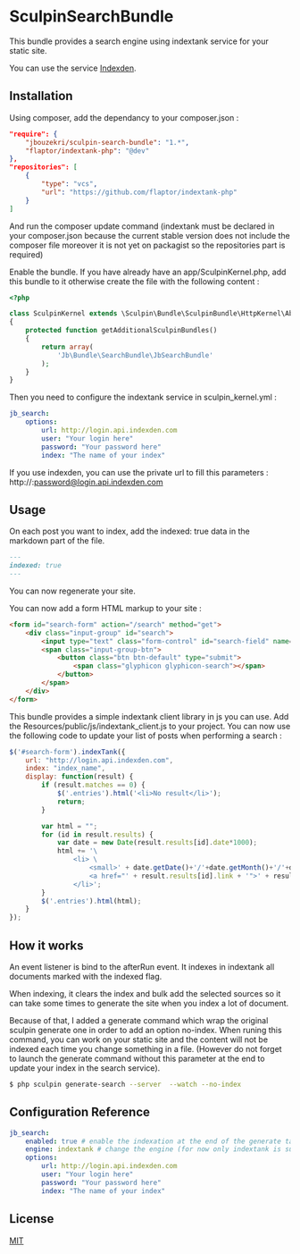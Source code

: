 SculpinSearchBundle
=====================

This bundle provides a search engine using indextank service for your static site.

You can use the service [Indexden](http://indexden.com/).

Installation
------------

Using composer, add the dependancy to your composer.json :

``` json
"require": {
    "jbouzekri/sculpin-search-bundle": "1.*",
    "flaptor/indextank-php": "@dev"
},
"repositories": [
    {
        "type": "vcs",
        "url": "https://github.com/flaptor/indextank-php"
    }
]
```

And run the composer update command (indextank must be declared in your composer.json because the current stable version does not include the composer file
moreover it is not yet on packagist so the repositories part is required)

Enable the bundle. If you have already have an app/SculpinKernel.php, add this bundle to it otherwise create the file with the following content :

``` php
<?php

class SculpinKernel extends \Sculpin\Bundle\SculpinBundle\HttpKernel\AbstractKernel
{
    protected function getAdditionalSculpinBundles()
    {
        return array(
            'Jb\Bundle\SearchBundle\JbSearchBundle'
        );
    }
}
```

Then you need to configure the indextank service in sculpin_kernel.yml :

``` yml
jb_search:
    options:
        url: http://login.api.indexden.com
        user: "Your login here"
        password: "Your password here"
        index: "The name of your index"
```

If you use indexden, you can use the private url to fill this parameters : http://:password@login.api.indexden.com

Usage
-----

On each post you want to index, add the indexed: true data in the markdown part of the file.

``` md
---
indexed: true
---
```

You can now regenerate your site.

You can now add a form HTML markup to your site :

``` html
<form id="search-form" action="/search" method="get">
    <div class="input-group" id="search">
        <input type="text" class="form-control" id="search-field" name="q" placeholder="Search" autocomplete="off" />
        <span class="input-group-btn">
            <button class="btn btn-default" type="submit">
                <span class="glyphicon glyphicon-search"></span>
            </button>
        </span>
    </div>
</form>
```

This bundle provides a simple indextank client library in js you can use. Add the Resources/public/js/indextank_client.js to your project.
You can now use the following code to update your list of posts when performing a search :

``` js
$('#search-form').indexTank({
    url: "http://login.api.indexden.com",
    index: "index_name",
    display: function(result) {
        if (result.matches == 0) {
            $('.entries').html('<li>No result</li>');
            return;
        }

        var html = "";
        for (id in result.results) {
            var date = new Date(result.results[id].date*1000);
            html += '\
                <li> \
                    <small>' + date.getDate()+'/'+date.getMonth()+'/'+date.getFullYear() + '</small> \
                    <a href="' + result.results[id].link + '">' + result.results[id].title + '</a> \
                </li>';
        }
        $('.entries').html(html);
    }
});
```

How it works
------------

An event listener is bind to the afterRun event. It indexes in indextank all documents marked with the indexed flag.

When indexing, it clears the index and bulk add the selected sources so it can take some times to generate the site when you index a lot of document.

Because of that, I added a generate command which wrap the original sculpin generate one in order to add an option no-index. When runing this command, you can work
on your static site and the content will not be indexed each time you change something in a file. (However do not forget to launch the generate command without this
parameter at the end to update your index in the search service).

``` bash
$ php sculpin generate-search --server  --watch --no-index
```

Configuration Reference
-----------------------

``` yml
jb_search:
    enabled: true # enable the indexation at the end of the generate task
    engine: indextank # change the engine (for now only indextank is supported)
    options:
        url: http://login.api.indexden.com
        user: "Your login here"
        password: "Your password here"
        index: "The name of your index"
```

License
-------

[MIT](LICENSE)
